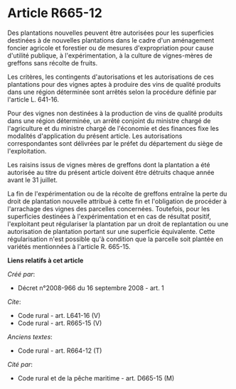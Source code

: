 # Article R665-12

Des plantations nouvelles peuvent être autorisées pour les superficies destinées à de nouvelles plantations dans le cadre
d'un aménagement foncier agricole et forestier ou de mesures d'expropriation pour cause d'utilité publique, à
l'expérimentation, à la culture de vignes-mères de greffons sans récolte de fruits. 

Les critères, les contingents d'autorisations et les autorisations de ces plantations pour des vignes aptes à produire des
vins de qualité produits dans une région déterminée sont arrêtés selon la procédure définie par l'article L. 641-16. 

Pour des vignes non destinées à la production de vins de qualité produits dans une région déterminée, un arrêté conjoint du
ministre chargé de l'agriculture et du ministre chargé de l'économie et des finances fixe les modalités d'application du
présent article. Les autorisations correspondantes sont délivrées par le préfet du département du siège de l'exploitation. 

Les raisins issus de vignes mères de greffons dont la plantation a été autorisée au titre du présent article doivent être
détruits chaque année avant le 31 juillet. 

La fin de l'expérimentation ou de la récolte de greffons entraîne la perte du droit de plantation nouvelle attribué à cette
fin et l'obligation de procéder à l'arrachage des vignes des parcelles concernées. Toutefois, pour les superficies destinées
à l'expérimentation et en cas de résultat positif, l'exploitant peut régulariser la plantation par un droit de replantation
ou une autorisation de plantation portant sur une superficie équivalente. Cette régularisation n'est possible qu'à condition
que la parcelle soit plantée en variétés mentionnées à l'article R. 665-15.

**Liens relatifs à cet article**

_Créé par_:

  - Décret n°2008-966 du 16 septembre 2008 - art. 1

_Cite_:

  - Code rural - art. L641-16 (V)
  - Code rural - art. R665-15 (V)

_Anciens textes_:

  - Code rural - art. R664-12 (T)

_Cité par_:

  - Code rural et de la pêche maritime - art. D665-15 (M)
